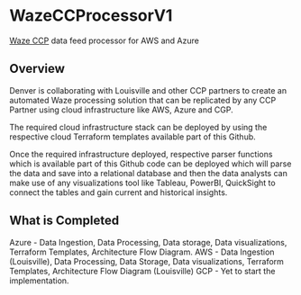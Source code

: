 # WazeCCProcessorV1

[Waze CCP](https://www.waze.com/ccp) data feed processor for AWS and Azure

## Overview

Denver is collaborating with Louisville and other CCP partners to create an automated Waze processing solution that can be replicated by any CCP Partner using cloud infrastructure like AWS, Azure and CGP.

The required cloud infrastructure stack can be deployed by using the respective cloud Terraform templates available part of this Github.

Once the required infrastructure deployed, respective parser functions which is available part of this Github code can be deployed which will parse the data and save into a relational database and then the data analysts can make use of any visualizations tool like Tableau, PowerBI, QuickSight to connect the tables and gain current and historical insights.   

## What is Completed

Azure - Data Ingestion, Data Processing, Data storage, Data visualizations, Terraform Templates, Architecture Flow Diagram.
AWS - Data Ingestion (Louisville), Data Processing, Data Storage, Data visualizations, Terraform Templates, Architecture Flow Diagram (Louisville)
GCP - Yet to start the implementation. 
